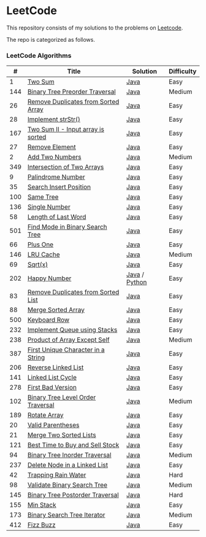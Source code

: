 LeetCode
========

This repository consists of my solutions to the problems on [Leetcode](https://leetcode.com/problems).

The repo is categorized as follows.

### LeetCode Algorithms

| # | Title | Solution | Difficulty |
|---| ----- | -------- | ---------- |
|1|[Two Sum](https://leetcode.com/problems/two-sum/) | [Java](./Algorithms/java/src/twoSum/TwoSum.java)|Easy|
|144|[Binary Tree Preorder Traversal](https://leetcode.com/problems/binary-tree-preorder-traversal/) | [Java](./Algorithms/java/src/binaryTreePreorderTraversal/BinaryTreePreorderTraversal.java)|Medium|
|26|[Remove Duplicates from Sorted Array](https://leetcode.com/problems/remove-duplicates-from-sorted-array/) | [Java](./Algorithms/java/src/removeduplicatesfromsortedarray/Solution.java)|Easy|
|28|[Implement strStr()](https://leetcode.com/problems/implement-strstr/) | [Java](./Algorithms/java/src/implementstrStr/Solution.java) |Easy|
|167|[Two Sum II - Input array is sorted](https://leetcode.com/problems/two-sum-ii-input-array-is-sorted/) | [Java](./Algorithms/java/src/twoSumII/Solution.java) |Easy|
|27|[Remove Element](https://leetcode.com/problems/remove-element/) | [Java](./Algorithms/java/src/removeelement/Solution.java) |Easy|
|2|[Add Two Numbers](https://leetcode.com/problems/add-two-numbers/) | [Java](./Algorithms/java/src/addtwonumbers/Solution.java) |Medium|
|349|[Intersection of Two Arrays](https://leetcode.com/problems/intersection-of-two-arrays/) | [Java](./Algorithms/java/src/intersectionoftwoarrays/Solution.java) |Easy|
|9|[Palindrome Number](https://leetcode.com/problems/palindrome-number/) | [Java](./Algorithms/java/src/palindromenumber/Solution.java) |Easy|
|35|[Search Insert Position](https://leetcode.com/problems/search-insert-position/) | [Java](./Algorithms/java/src/searchinsertposition/Solution.java) |Easy|
|100|[Same Tree](https://leetcode.com/problems/same-tree/) | [Java](./Algorithms/java/src/sametree/Solution.java) |Easy|
|136|[Single Number](https://leetcode.com/problems/single-number/) | [Java](./Algorithms/java/src/singlenumber/Solution.java) |Easy|
|58|[Length of Last Word](https://leetcode.com/problems/length-of-last-word/) | [Java](./Algorithms/java/src/lengthoflastword/Solution.java) |Easy|
|501|[Find Mode in Binary Search Tree](https://leetcode.com/problems/find-mode-in-binary-search-tree/) | [Java](./Algorithms/java/src/findmodeinbst/Solution.java) |Easy|
|66|[Plus One](https://leetcode.com/problems/plus-one/) | [Java](./Algorithms/java/src/plusone/Solution.java) |Easy|
|146|[LRU Cache](https://leetcode.com/problems/lru-cache/) | [Java](./Algorithms/java/src/lrucache/LRUCache.java) |Medium|
|69|[Sqrt(x)](https://leetcode.com/problems/sqrtx/) | [Java](./Algorithms/java/src/sqrtx/Solution.java) |Easy|
|202|[Happy Number](https://leetcode.com/problems/happy-number/) | [Java](./Algorithms/java/src/happynumber/Solution.java) / [Python](./Algorithms/python/happynumber/happy_number.py) |Easy|
|83|[Remove Duplicates from Sorted List](https://leetcode.com/problems/remove-duplicates-from-sorted-list/) | [Java](./Algorithms/java/src/removedupsfromsortedlist/Solution.java) |Easy|
|88|[Merge Sorted Array](https://leetcode.com/problems/merge-sorted-array/) | [Java](./Algorithms/java/src/mergesortedarray/Solution.java) |Easy|
|500|[Keyboard Row](https://leetcode.com/problems/keyboard-row/) | [Java](./Algorithms/java/src/keyboardrow/Solution.java) |Easy|
|232|[Implement Queue using Stacks](https://leetcode.com/problems/implement-queue-using-stacks/) | [Java](./Algorithms/java/src/implementqueueusingstacks/MyQueue.java) |Easy|
|238|[Product of Array Except Self](https://leetcode.com/problems/product-of-array-except-self/) | [Java](./Algorithms/java/src/productofarrayexceptself/Solution.java) |Medium|
|387|[First Unique Character in a String](https://leetcode.com/problems/first-unique-character-in-a-string/) | [Java](./Algorithms/java/src/firstuniquecharacterinastring/Solution.java) |Easy|
|206|[Reverse Linked List](https://leetcode.com/problems/reverse-linked-list/) | [Java](./Algorithms/java/src/reverselinkedlist/Solution.java) |Easy|
|141|[Linked List Cycle](https://leetcode.com/problems/linked-list-cycle/) | [Java](./Algorithms/java/src/linkedlistcycle/Solution.java) |Easy|
|278|[First Bad Version](https://leetcode.com/problems/first-bad-version/) | [Java](./Algorithms/java/src/firstbadversion/Solution.java) |Easy|
|102|[Binary Tree Level Order Traversal](https://leetcode.com/problems/binary-tree-level-order-traversal/) | [Java](./Algorithms/java/src/binarylevelordertraversal/Solution.java) |Medium|
|189|[Rotate Array](https://leetcode.com/problems/rotate-array/) | [Java](./Algorithms/java/src/rotatearray/Solution.java) |Easy|
|20|[Valid Parentheses](https://leetcode.com/problems/valid-parentheses/) | [Java](./Algorithms/java/src/validparentheses/Solution.java) |Easy|
|21|[Merge Two Sorted Lists](https://leetcode.com/problems/merge-two-sorted-lists/) | [Java](./Algorithms/java/src/mergetwosortedlists/Solution.java) |Easy|
|121|[Best Time to Buy and Sell Stock](https://leetcode.com/problems/best-time-to-buy-and-sell-stock/) | [Java](./Algorithms/java/src/buyandsellstock/Solution.java) |Easy|
94|[Binary Tree Inorder Traversal](https://leetcode.com/problems/binary-tree-inorder-traversal/) | [Java](./Algorithms/java/src/binarytreeinordertraversal/IterativeSolution.java)|Medium|
237|[Delete Node in a Linked List](https://leetcode.com/problems/delete-node-in-a-linked-list/) | [Java](./Algorithms/java/src/deletenodeinlinkedlist/Solution.java)|Easy|
42|[Trapping Rain Water](https://leetcode.com/problems/trapping-rain-water/) | [Java](./Algorithms/java/src/trappingrainwater/Solution.java)|Hard|
98|[Validate Binary Search Tree](https://leetcode.com/problems/validate-binary-search-tree/) | [Java](./Algorithms/java/src/validatebst/Solution.java)|Medium|
145|[Binary Tree Postorder Traversal](https://leetcode.com/problems/binary-tree-postorder-traversal/) | [Java](./Algorithms/java/src/binarytreepostordertraversal/IterativeSolution.java)|Hard|
155|[Min Stack](https://leetcode.com/problems/min-stack/) | [Java](./Algorithms/java/src/minstack/MinStack.java)|Easy|
173|[Binary Search Tree Iterator](https://leetcode.com/problems/binary-search-tree-iterator/) | [Java](./Algorithms/java/src/binarysearchtreeiterator/BSTIterator.java)|Medium|
412|[Fizz Buzz](https://leetcode.com/problems/fizz-buzz/) | [Java](./Algorithms/java/src/fizbuzz/Solution.java)|Easy|